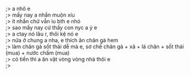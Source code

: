 ;> a nhô e<br>
;> mấy nay a nhắn muộn xíu<br>
;> ít nhắn chứ vẫn iu bth e nhó<br>
;> sao mấy nay cứ thấy con nyc a ý e<br>
;> a ctay nó lâu r, thôi kệ nó e<br>
;> nửa ở chung a nha, e thích ăn chân gà hem<br>
;> làm chân gà sốt thái dễ mà e, sơ chế chân gà + xã + lá chân + sốt thái (mua) + nước chấm (mua)<br>
;> có tiền thì a ăn vặt vòng vòng nhà thôi e<br>
;>
